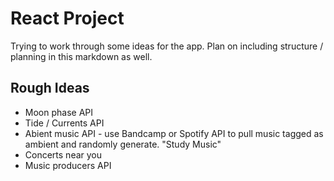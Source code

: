 # React Project

Trying to work through some ideas for the app. Plan on including structure / planning in this markdown as well.

## Rough Ideas

- Moon phase API
- Tide / Currents API
- Abient music API - use Bandcamp or Spotify API to pull music tagged as ambient and randomly generate. "Study Music"
- Concerts near you
- Music producers API
